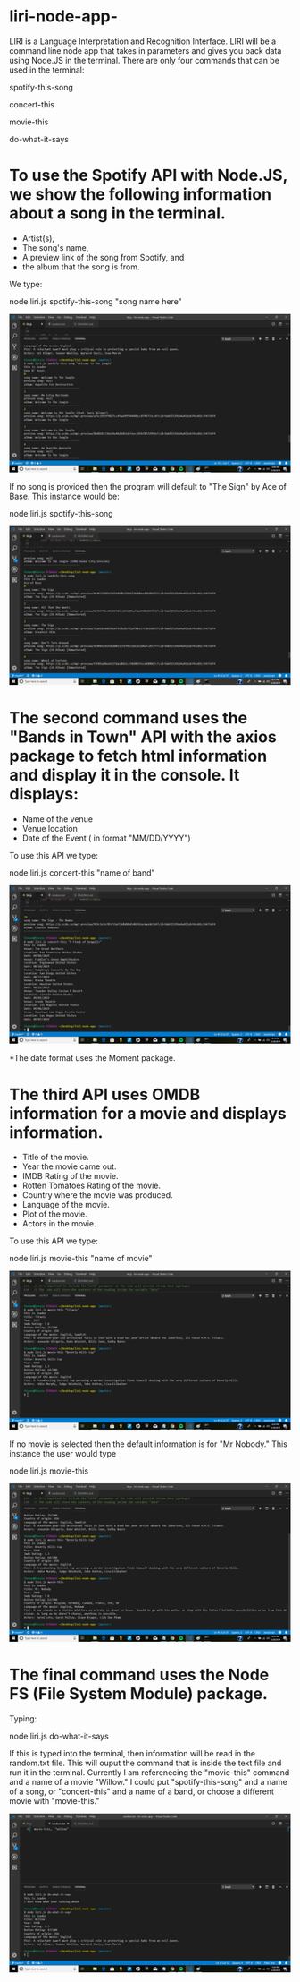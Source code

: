# liri-node-app-

 LIRI is a Language Interpretation and Recognition Interface. LIRI will be a command line node app that takes in parameters and gives you back data using Node.JS in the terminal. There are only four commands that can be used in the terminal:



spotify-this-song 

concert-this

movie-this

do-what-it-says



# To use the Spotify API with Node.JS, we show the following information about a song in the terminal.


* Artist(s),
* The song's name,
* A preview link of the song from Spotify, and
* the album that the song is from.

We type:

node liri.js spotify-this-song "song name here"

![spotify-this-song](images/spotify-this-song.png)



If no song is provided then the program will default to "The Sign" by Ace of Base.
This instance would be:

node liri.js spotify-this-song

![ace-of-base](images/ace-of-base.png)



# The second command uses the "Bands in Town" API with   the axios package to fetch html information and display it in the console. It displays:

* Name of the venue
* Venue location
* Date of the Event ( in format "MM/DD/YYYY") 

To use this API we type:

node liri.js concert-this "name of band"

![concert-this](images/concert-this.png)

*The date format uses the Moment package. 


#  The third API uses OMDB information for a movie and displays information.  

  * Title of the movie.
   * Year the movie came out.
   * IMDB Rating of the movie.
   * Rotten Tomatoes Rating of the movie.
   * Country where the movie was produced.
   * Language of the movie.
   * Plot of the movie.
   * Actors in the movie.


To use this API we type:

node liri.js movie-this "name of movie"

![movie-this](images/movie-this.png)


If no movie is selected then the default information is for 
"Mr Nobody." This instance the user would type

node liri.js movie-this 

![mr-nobody](images/mr-nobody.png)



# The final command uses the Node FS (File System Module) package.

 Typing:


 node liri.js do-what-it-says
 
 If this is typed into the terminal, then information will be read in the random.txt file. This will ouput the command that is inside the text file and run it in the terminal.  Currently I am referenecing the "movie-this" command and a name of a movie "Willow."  I could put "spotify-this-song" and a name of a song, or "concert-this" and a name of a band, or choose a different movie with "movie-this." 

![do-what-it-says](images/do-what-it-says.png)









